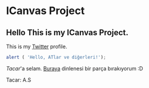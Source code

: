 

# ICanvas Project

Hello This is my ICanvas Project.
-----

This is my [Twitter](https://twitter.com/hknkcksrt) profile.

```javascript
alert ( 'Hello, ATlar ve diğerleri!');
```
*Tacar*'a selam. [Buraya](https://www.youtube.com/watch?v=joOzEkOIors) dinlenesi bir parça bırakıyorum :D

Tacar: A.S
